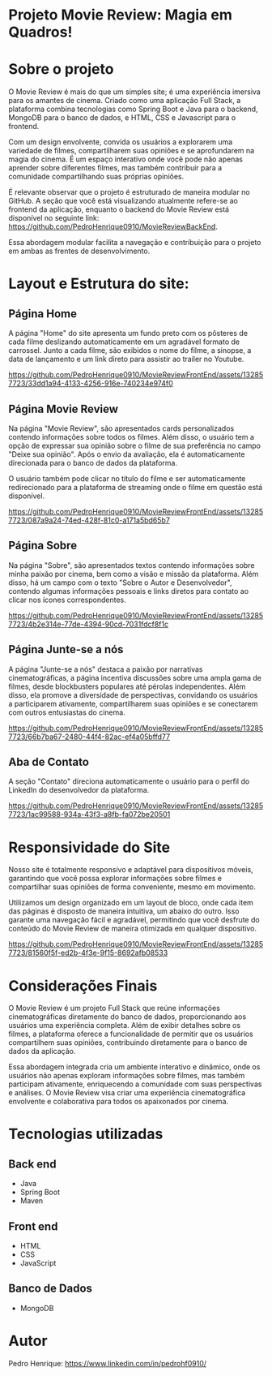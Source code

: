 # Projeto Movie Review: Magia em Quadros!

# Sobre o projeto

O Movie Review é mais do que um simples site; é uma experiência imersiva para os amantes de cinema. Criado como uma aplicação Full Stack, a plataforma combina tecnologias como Spring Boot e Java para o backend, MongoDB para o banco de dados, e HTML, CSS e Javascript para o frontend.

Com um design envolvente, convida os usuários a explorarem uma variedade de filmes, compartilharem suas opiniões e se aprofundarem na magia do cinema. É um espaço interativo onde você pode não apenas aprender sobre diferentes filmes, mas também contribuir para a comunidade compartilhando suas próprias opiniões.

É relevante observar que o projeto é estruturado de maneira modular no GitHub. A seção que você está visualizando atualmente refere-se ao frontend da aplicação, enquanto o backend do Movie Review está disponível no seguinte link: https://github.com/PedroHenrique0910/MovieReviewBackEnd.

Essa abordagem modular facilita a navegação e contribuição para o projeto em ambas as frentes de desenvolvimento. 

# Layout e Estrutura do site:
## Página Home
A página "Home" do site apresenta um fundo preto com os pôsteres de cada filme deslizando automaticamente em um agradável formato de carrossel. Junto a cada filme, são exibidos o nome do filme, a sinopse, a data de lançamento e um link direto para assistir ao trailer no Youtube.

https://github.com/PedroHenrique0910/MovieReviewFrontEnd/assets/132857723/33dd1a94-4133-4256-916e-740234e974f0

## Página Movie Review
Na página "Movie Review", são apresentados cards personalizados contendo informações sobre todos os filmes. Além disso, o usuário tem a opção de expressar sua opinião sobre o filme de sua preferência no campo "Deixe sua opinião". Após o envio da avaliação, ela é automaticamente direcionada para o banco de dados da plataforma.

O usuário também pode clicar no título do filme e ser automaticamente redirecionado para a plataforma de streaming onde o filme em questão está disponível.

https://github.com/PedroHenrique0910/MovieReviewFrontEnd/assets/132857723/087a9a24-74ed-428f-81c0-a171a5bd65b7

## Página Sobre
Na página "Sobre", são apresentados textos contendo informações sobre minha paixão por cinema, bem como a visão e missão da plataforma. Além disso, há um campo com o texto "Sobre o Autor e Desenvolvedor", contendo algumas informações pessoais e links diretos para contato ao clicar nos ícones correspondentes.

https://github.com/PedroHenrique0910/MovieReviewFrontEnd/assets/132857723/4b2e314e-77de-4394-90cd-7031fdcf8f1c

## Página Junte-se a nós
A página "Junte-se a nós" destaca a paixão por narrativas cinematográficas, a página incentiva discussões sobre uma ampla gama de filmes, desde blockbusters populares até pérolas independentes. Além disso, ela promove a diversidade de perspectivas, convidando os usuários a participarem ativamente, compartilharem suas opiniões e se conectarem com outros entusiastas do cinema.

https://github.com/PedroHenrique0910/MovieReviewFrontEnd/assets/132857723/66b7ba67-2480-44f4-82ac-ef4a05bffd77

## Aba de Contato
A seção "Contato" direciona automaticamente o usuário para o perfil do LinkedIn do desenvolvedor da plataforma.

https://github.com/PedroHenrique0910/MovieReviewFrontEnd/assets/132857723/1ac99588-934a-43f3-a8fb-fa072be20501

# Responsividade do Site
Nosso site é totalmente responsivo e adaptável para dispositivos móveis, garantindo que você possa explorar informações sobre filmes e compartilhar suas opiniões de forma conveniente, mesmo em movimento.

Utilizamos um design organizado em um layout de bloco, onde cada item das páginas é disposto de maneira intuitiva, um abaixo do outro. Isso garante uma navegação fácil e agradável, permitindo que você desfrute do conteúdo do Movie Review de maneira otimizada em qualquer dispositivo. 

https://github.com/PedroHenrique0910/MovieReviewFrontEnd/assets/132857723/81560f5f-ed2b-4f3e-9f15-8692afb08533

# Considerações Finais
O Movie Review é um projeto Full Stack que reúne informações cinematográficas diretamente do banco de dados, proporcionando aos usuários uma experiência completa. Além de exibir detalhes sobre os filmes, a plataforma oferece a funcionalidade de permitir que os usuários compartilhem suas opiniões, contribuindo diretamente para o banco de dados da aplicação.

Essa abordagem integrada cria um ambiente interativo e dinâmico, onde os usuários não apenas exploram informações sobre filmes, mas também participam ativamente, enriquecendo a comunidade com suas perspectivas e análises. O Movie Review visa criar uma experiência cinematográfica envolvente e colaborativa para todos os apaixonados por cinema.

# Tecnologias utilizadas
## Back end
- Java
- Spring Boot
- Maven
## Front end
- HTML
- CSS
- JavaScript

## Banco de Dados
- MongoDB


# Autor
Pedro Henrique: 
https://www.linkedin.com/in/pedrohf0910/

